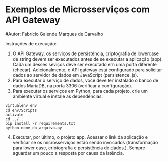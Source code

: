 # Exemplos de Microsserviços com API Gateway

#Autor: Fabrício Galende Marques de Carvalho

Instruções de execução:

1. O API Gateway, os serviços de persistência, criptografia de lowercase de string devem ser executados antes de se executar a aplicação (app). Cada um desses seviços deve ser executado em uma porta diferente (checar). Adicionalmente, o API gateway está configurado para solicitar dados ao servidor de dados em JavaScript (persistence_js).
1. Para executar o serviço de dados, você deve ter instalado o banco de dados MariaDB, na porta 3306 (verificar a configuração).
1. Para executar os serviços em Python, para cada projeto, crie um ambiente virtual e instale as dependências:
```console
virtualenv env
cd env/Scripts
activate
cd ../..
pip install -r requirements.txt
python nome_do_arquivo.py
```
4. Executar, por último, o projeto app. Acessar o link da aplicação e verificar se os microsserviços estão sendo invocados (transformação para lower case, criptografia e persistência de dados.). Sempre aguardar um pouco a resposta por causa da latência.






